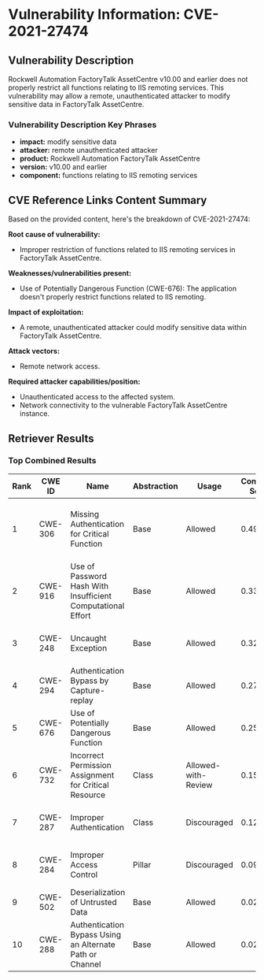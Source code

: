 # Vulnerability Information: CVE-2021-27474

## Vulnerability Description
Rockwell Automation FactoryTalk AssetCentre v10.00 and earlier does not properly restrict all functions relating to IIS remoting services. This vulnerability may allow a remote, unauthenticated attacker to modify sensitive data in FactoryTalk AssetCentre.

### Vulnerability Description Key Phrases
- **impact:** modify sensitive data
- **attacker:** remote unauthenticated attacker
- **product:** Rockwell Automation FactoryTalk AssetCentre
- **version:** v10.00 and earlier
- **component:** functions relating to IIS remoting services

## CVE Reference Links Content Summary
Based on the provided content, here's the breakdown of CVE-2021-27474:

**Root cause of vulnerability:**
- Improper restriction of functions related to IIS remoting services in FactoryTalk AssetCentre.

**Weaknesses/vulnerabilities present:**
- Use of Potentially Dangerous Function (CWE-676): The application doesn't properly restrict functions related to IIS remoting.

**Impact of exploitation:**
- A remote, unauthenticated attacker could modify sensitive data within FactoryTalk AssetCentre.

**Attack vectors:**
- Remote network access.

**Required attacker capabilities/position:**
- Unauthenticated access to the affected system.
- Network connectivity to the vulnerable FactoryTalk AssetCentre instance.

## Retriever Results

### Top Combined Results

| Rank | CWE ID | Name | Abstraction | Usage | Combined Score | Retrievers | Individual Scores |
|------|--------|------|-------------|-------|---------------|------------|-------------------|
| 1 | CWE-306 | Missing Authentication for Critical Function | Base | Allowed | 0.4907 | dense, sparse, graph | dense: 0.503, sparse: 0.046, graph: 0.594 |
| 2 | CWE-916 | Use of Password Hash With Insufficient Computational Effort | Base | Allowed | 0.3369 | sparse, graph | sparse: 0.053, graph: 0.857 |
| 3 | CWE-248 | Uncaught Exception | Base | Allowed | 0.3237 | sparse, graph | sparse: 0.046, graph: 0.832 |
| 4 | CWE-294 | Authentication Bypass by Capture-replay | Base | Allowed | 0.2776 | dense, sparse | dense: 0.506, sparse: 0.042 |
| 5 | CWE-676 | Use of Potentially Dangerous Function | Base | Allowed | 0.2527 | sparse, graph | sparse: 0.109, graph: 0.533 |
| 6 | CWE-732 | Incorrect Permission Assignment for Critical Resource | Class | Allowed-with-Review | 0.1559 | dense, sparse | dense: 0.486, sparse: 0.039 |
| 7 | CWE-287 | Improper Authentication | Class | Discouraged | 0.1232 | dense, sparse | dense: 0.500, sparse: 0.044 |
| 8 | CWE-284 | Improper Access Control | Pillar | Discouraged | 0.0948 | dense, sparse | dense: 0.518, sparse: 0.041 |
| 9 | CWE-502 | Deserialization of Untrusted Data | Base | Allowed | 0.0262 | sparse | sparse: 0.046 |
| 10 | CWE-288 | Authentication Bypass Using an Alternate Path or Channel | Base | Allowed | 0.0242 | sparse | sparse: 0.042 |


